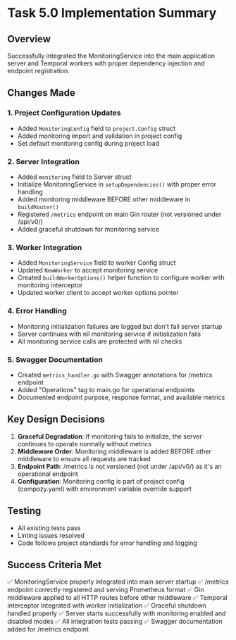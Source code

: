 # Task 5.0 Implementation Summary

## Overview

Successfully integrated the MonitoringService into the main application server and Temporal workers with proper dependency injection and endpoint registration.

## Changes Made

### 1. Project Configuration Updates

- Added `MonitoringConfig` field to `project.Config` struct
- Added monitoring import and validation in project config
- Set default monitoring config during project load

### 2. Server Integration

- Added `monitoring` field to Server struct
- Initialize MonitoringService in `setupDependencies()` with proper error handling
- Added monitoring middleware BEFORE other middleware in `buildRouter()`
- Registered `/metrics` endpoint on main Gin router (not versioned under /api/v0/)
- Added graceful shutdown for monitoring service

### 3. Worker Integration

- Added `MonitoringService` field to worker Config struct
- Updated `NewWorker` to accept monitoring service
- Created `buildWorkerOptions()` helper function to configure worker with monitoring interceptor
- Updated worker client to accept worker options pointer

### 4. Error Handling

- Monitoring initialization failures are logged but don't fail server startup
- Server continues with nil monitoring service if initialization fails
- All monitoring service calls are protected with nil checks

### 5. Swagger Documentation

- Created `metrics_handler.go` with Swagger annotations for /metrics endpoint
- Added "Operations" tag to main.go for operational endpoints
- Documented endpoint purpose, response format, and available metrics

## Key Design Decisions

1. **Graceful Degradation**: If monitoring fails to initialize, the server continues to operate normally without metrics
2. **Middleware Order**: Monitoring middleware is added BEFORE other middleware to ensure all requests are tracked
3. **Endpoint Path**: /metrics is not versioned (not under /api/v0/) as it's an operational endpoint
4. **Configuration**: Monitoring config is part of project config (compozy.yaml) with environment variable override support

## Testing

- All existing tests pass
- Linting issues resolved
- Code follows project standards for error handling and logging

## Success Criteria Met

✅ MonitoringService properly integrated into main server startup
✅ /metrics endpoint correctly registered and serving Prometheus format
✅ Gin middleware applied to all HTTP routes before other middleware
✅ Temporal interceptor integrated with worker initialization
✅ Graceful shutdown handled properly
✅ Server starts successfully with monitoring enabled and disabled modes
✅ All integration tests passing
✅ Swagger documentation added for /metrics endpoint
